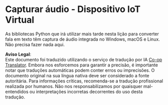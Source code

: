 <!--
CO_OP_TRANSLATOR_METADATA:
{
  "original_hash": "e4f2925acb211765889c3b51b9116ceb",
  "translation_date": "2025-08-25T22:51:37+00:00",
  "source_file": "6-consumer/lessons/1-speech-recognition/virtual-device-audio.md",
  "language_code": "pt"
}
-->
# Capturar áudio - Dispositivo IoT Virtual

As bibliotecas Python que irá utilizar mais tarde nesta lição para converter fala em texto têm captura de áudio integrada no Windows, macOS e Linux. Não precisa fazer nada aqui.

**Aviso Legal**:  
Este documento foi traduzido utilizando o serviço de tradução por IA [Co-op Translator](https://github.com/Azure/co-op-translator). Embora nos esforcemos para garantir a precisão, é importante notar que traduções automáticas podem conter erros ou imprecisões. O documento original na sua língua nativa deve ser considerado a fonte autoritária. Para informações críticas, recomenda-se a tradução profissional realizada por humanos. Não nos responsabilizamos por quaisquer mal-entendidos ou interpretações incorretas decorrentes do uso desta tradução.